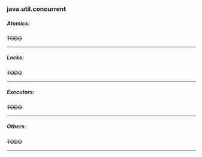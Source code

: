 ### java.util.concurrent

##### Atomics:  
~~TODO~~

---

##### Locks:  
~~TODO~~

---

##### Executors:  
~~TODO~~

---

##### Others:  
~~TODO~~

---
